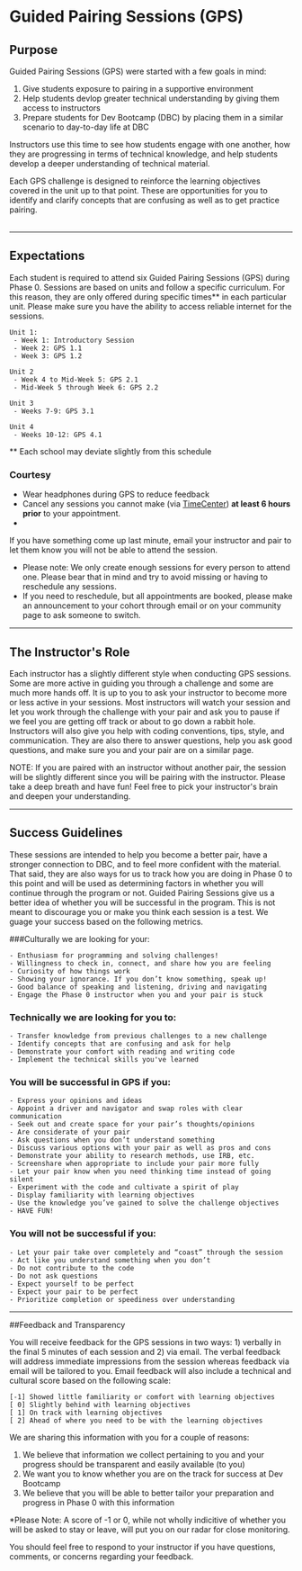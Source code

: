 # Guided Pairing Sessions (GPS)

## Purpose
Guided Pairing Sessions (GPS) were started with a few goals in mind:

 1. Give students exposure to pairing in a supportive environment
 2. Help students devlop greater technical understanding by giving them access to instructors
 3. Prepare students for Dev Bootcamp (DBC) by placing them in a similar scenario to day-to-day life at DBC

Instructors use this time to see how students engage with one another, how they are progressing in terms of technical knowledge, and help students develop a deeper understanding of technical material. 

Each GPS challenge is designed to reinforce the learning objectives covered in the unit up to that point. These are opportunities for you to identify and clarify concepts that are confusing as well as to get practice pairing. 
<br>
<br>

*** 


## Expectations

Each student is required to attend six Guided Pairing Sessions (GPS) during Phase 0. Sessions are based on units and follow a specific curriculum. For this reason, they are only offered during specific times** in each particular unit. Please make sure you have the ability to access reliable internet for the sessions. 

	Unit 1:
 	 - Week 1: Introductory Session
 	 - Week 2: GPS 1.1
  	 - Week 3: GPS 1.2
    
    Unit 2
     - Week 4 to Mid-Week 5: GPS 2.1
     - Mid-Week 5 through Week 6: GPS 2.2
     
    Unit 3
     - Weeks 7-9: GPS 3.1
     
    Unit 4
     - Weeks 10-12: GPS 4.1  

** Each school may deviate slightly from this schedule 

### Courtesy

* Wear headphones during GPS to reduce feedback
* Cancel any sessions you cannot make (via [TimeCenter](www.timecenter.com/devbootcamp)) **at least 6 hours prior** to your appointment.
* 
If you have something come up last minute, email your instructor and pair to let them know you will not be able to attend the session.
- Please note: We only create enough sessions for every person to attend one. Please bear that in mind and try to avoid missing or having to reschedule any sessions.
- If you need to reschedule, but all appointments are booked, please make an announcement to your cohort through email or on your community page to ask someone to switch.
*****

## The Instructor's Role

Each instructor has a slightly different style when conducting GPS sessions. Some are more active in guiding you through a challenge and some are much more hands off. It is up to you to ask your instructor to become more or less active in your sessions. Most instructors will watch your session and let you work through the challenge with your pair and ask you to pause if we feel you are getting off track or about to go down a rabbit hole. Instructors will also give you help with coding conventions, tips,  style, and communication. They are also there to answer questions, help you ask good questions, and make sure you and your pair are on a similar page.

NOTE: If you are paired with an instructor without another pair, the session will be slightly different since you will be pairing with the instructor. Please take a deep breath and have fun! Feel free to pick your instructor's brain and deepen your understanding.



***

## Success Guidelines
These sessions are intended to help you become a better pair, have a stronger connection to DBC, and to feel more confident with the material. That said, they are also ways for us to track how you are doing in Phase 0 to this point and will be used as determining factors in whether you will continue through the program or not. Guided Pairing Sessions give us a better idea of whether you will be successful in the program. This is not meant to discourage you or make you think each session is a test. We guage your success based on the following metrics. 

###Culturally we are looking for your:

	- Enthusiasm for programming and solving challenges!
	- Willingness to check in, connect, and share how you are feeling 
	- Curiosity of how things work
	- Showing your ignorance. If you don’t know something, speak up!
	- Good balance of speaking and listening, driving and navigating
	- Engage the Phase 0 instructor when you and your pair is stuck

### Technically we are looking for you to:
	- Transfer knowledge from previous challenges to a new challenge
	- Identify concepts that are confusing and ask for help
	- Demonstrate your comfort with reading and writing code
	- Implement the technical skills you've learned
	
### You will be successful in GPS if you:
	- Express your opinions and ideas 
	- Appoint a driver and navigator and swap roles with clear communication
	- Seek out and create space for your pair’s thoughts/opinions
	- Are considerate of your pair
	- Ask questions when you don’t understand something
	- Discuss various options with your pair as well as pros and cons
	- Demonstrate your ability to research methods, use IRB, etc.
	- Screenshare when appropriate to include your pair more fully
	- Let your pair know when you need thinking time instead of going silent
	- Experiment with the code and cultivate a spirit of play
	- Display familiarity with learning objectives
	- Use the knowledge you’ve gained to solve the challenge objectives
	- HAVE FUN!

### You will not be successful if you:
	- Let your pair take over completely and “coast” through the session
	- Act like you understand something when you don’t
	- Do not contribute to the code
	- Do not ask questions
	- Expect yourself to be perfect
	- Expect your pair to be perfect
	- Prioritize completion or speediness over understanding


*****

##Feedback and Transparency

You will receive feedback for the GPS sessions in two ways: 1) verbally in the final 5 minutes of each session and 2) via email. The verbal feedback will address immediate impressions from the session whereas feedback via email will be tailored to you. Email feedback will also include a technical and cultural score based on the following scale:

	[-1] Showed little familiarity or comfort with learning objectives 
	[ 0] Slightly behind with learning objectives 
	[ 1] On track with learning objectives
	[ 2] Ahead of where you need to be with the learning objectives
	
We are sharing this information with you for a couple of reasons:

1. We believe that information we collect pertaining to you and your progress should be transparent and easily available (to you)
2. We want you to know whether you are on the track for success at Dev Bootcamp
3. We believe that you will be able to better tailor your preparation and progress in Phase 0 with this information

*Please Note: A score of -1 or 0, while not wholly indicitive of whether you will be asked to stay or leave, will put you on our radar for close monitoring. 

You should feel free to respond to your instructor if you have questions, comments, or concerns regarding your feedback. 



















